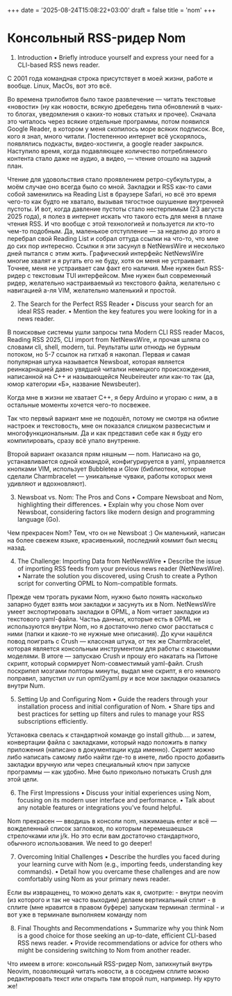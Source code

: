 +++
date = '2025-08-24T15:08:22+03:00'
draft = false
title = 'nom'
+++

Консольный RSS-ридер Nom
===

1. Introduction
  • Briefly introduce yourself and express your need for a CLI-based RSS news reader.

С 2001 года командная строка присутствует в моей жизни, работе и вообще. Linux, MacOs, вот это всё.

Во времена трилобитов было такое развлечение — читать текстовые «новости» (ну как новости, всякую дребедень типа обновлений в чьих-то блогах, уведомления о каких-то новых статьях и прочее). 
Сначала это читалось через всякие отдельные программы, потом появился Google Reader, в котором у меня скопилось море всяких подписок. Все, кого я знал, много читали. Постепенноо интернет всё ускорялось, появлялись подкасты, видео-хостинги, а google reader закрылся. Наступило время, когда подавляющее количество потребляемого контента стало даже не аудио, а видео, — чтение отошло на задний план.

Чтение для удовольствия стало проявлением ретро-субкультуры, a моём случае оно всегда было со мной. Закладки и RSS как-то сами собой заменились на Reading List в браузере Safari, но всё это время чего-то как будто не хватало, вызывая тягостное ошушение внутренней пустоты. И вот, когда давление пустоты стало нестерпимым (23 августа 2025 года), я полез в интернет искать что такого есть для меня в плане чтения RSS. И что вообще с этой технологией и пользуется ли кто-то чем-то подобным. Да, маленькое отступление — за неделю до этого я перебрал свой Reading List и собрал оттуда ссылки на что-то, что мне до сих пор интересно. Ссылки я эти засунул в NetNewsWire и несколько дней пытался с этим жить. Графический интерфейс NetNewsWire многие хвалят и я ругать его не буду, хотя он меня не устраивает. Точнее, меня не устраивает сам факт его наличия. Мне нужен был RSS-ридер с текстовым TUI интерфейсом. Мне нужен был современный ридер, желательно настраиваемый из текстового файла, желательно с навигацией а-ля VIM, желательно маленький и простой.
 
2. The Search for the Perfect RSS Reader
  • Discuss your search for an ideal RSS reader.
  • Mention the key features you were looking for in a news reader.

В поисковые системы ушли запросы типа Modern CLI RSS reader Macos, Reading RSS 2025, CLI import from NetNewsWire, и прочая шляпа со словами cli, shell, modern, tui.
Реультаты шли отнюдь не бурным потоком, но 5-7 ссылок на гитхаб я накопал. Первая и самая популярная штука называется Newsboat, которая является реинкарнацией давно увядшей читалки немецкого происхождения, написанной на C++ и называющейся Neubeireuter или как-то так (да, юмор категории «Б», название Newsbeuter).

Когда мне в жизни не хватает C++, я беру Arduino и угораю с ним, а в остальные моменты хочется чего-то посвежее.

Так что первый вариант мне не подошёл, потому не смотря на обилие настроек и текстовость, мне он показался слишком развесистым и многофункциональным. Да и как представил себе как я буду его компилировать, сразу всё упало внутренне.

Второй вариант оказался прям няшным — nom. Написано на go, устанавливается одной командой, конфигурируется в yaml, управляется кнопками VIM, использует Bubbletea и Glow (библиотеки, которые сделали Charmbracelet — уникальные чуваки, работы которых меня удивляют и вдохновляют).

3. Newsboat vs. Nom: The Pros and Cons
  • Compare Newsboat and Nom, highlighting their differences.
  • Explain why you chose Nom over Newsboat, considering factors like modern design and programming language (Go).

Чем прекрасен Nom? Тем, что он не Newsboat :) Он маленький, написан на более свежем языке, красивенький, последний коммит был месяц назад.

4. The Challenge: Importing Data from NetNewsWire
  • Describe the issue of importing RSS feeds from your previous news reader (NetNewsWire).
  • Narrate the solution you discovered, using Crush to create a Python script for converting OPML to Nom-compatible
  formats.

Прежде чем трогать руками Nom, нужно было понять насколько запарно будет взять мои закладки и засунуть их в Nom. NetNewsWire умеет экспортировать закладки в OPML, а Nom читает закладки из текстового yaml-файла. Частьь данных, которые есть в OPML не используются внутри Nom, но я достаточно легко смог расстаться с ними (папки и какие-то не нужные мне описания).
До кучи нашёлся повод поиграть с Crush — классная штука, от тех же Charmbracelet, которая является консольным инструментом для работы с языковыми моделями. В итоге — запускаю Crush и прошу его накатать на Питоне скрипт, который сормирует Nom-совместимый yaml-файл. Crush поскрипел мозгами полторы минуты, выдал мне скрипт, я его немного поправил, запустил uv run opml2yaml.py и все мои закладки оказались внутри Num. 

5. Setting Up and Configuring Nom
  • Guide the readers through your installation process and initial configuration of Nom.
  • Share tips and best practices for setting up filters and rules to manage your RSS subscriptions efficiently.

Установка свелась к стандартной команде go install github.... и затем, конвертации файла с закладками, который надо положить в папку приложения (написано в документации куда именно).
Скрипт можно либо написать самому либо найти где-то в инете, либо просто добавить закладки вручную или через специальный ключ при запуске программы — как удобно. Мне было прикольно потыкать Crush для этой цели.

6. The First Impressions
  • Discuss your initial experiences using Nom, focusing on its modern user interface and performance.
  • Talk about any notable features or integrations you've found helpful.

Nom прекрасен — вводишь в консоли nom, нажимаешь enter и всё — вожделенный список загловков, по которым перемешаешься стрелочками или j/k. Но это если вам достаточно стандартного, обычного использования. We need to go deeper!

7. Overcoming Initial Challenges
  • Describe the hurdles you faced during your learning curve with Nom (e.g., importing feeds, understanding key
  commands).
  • Detail how you overcame these challenges and are now comfortably using Nom as your primary news reader.

Если вы извращенец, то можно делать как я, смотрите:
    - внутри neovim (из которого и так не часто выходим) делаем вертикальный сплит
    - в сплите (мне нравится в правом буфере) запускам терминал :terminal
    - и вот уже в терминале выполняем команду nom


8. Final Thoughts and Recommendations
  • Summarize why you think Nom is a good choice for those seeking an up-to-date, efficient CLI-based RSS news reader.
  • Provide recommendations or advice for others who might be considering switching to Nom from another reader.

Что имеем в итоге: консольный RSS-ридер Nom, запихнутый внутрь Neovim, позволяющий читать новости, а в соседнем сплите можно редактировать текст или открыть там второй num, например. Ну круто же!


